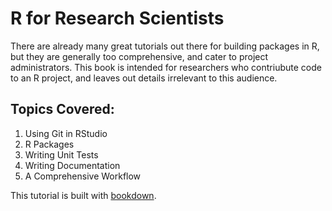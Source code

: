 # R for Research Scientists

There are already many great tutorials out there for building packages in R, but they are generally too comprehensive, and cater to project administrators. This book is intended for researchers who contriubute code to an R project, and leaves out details irrelevant to this audience.



## Topics Covered:

1. Using Git in RStudio
2. R Packages
3. Writing Unit Tests
4. Writing Documentation
5. A Comprehensive Workflow

This tutorial is built with [bookdown](https://bookdown.org/yihui/bookdown/).
